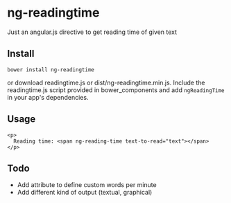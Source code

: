 ng-readingtime
===============

Just an angular.js directive to get reading time of given text

Install
-------

```
bower install ng-readingtime
```

or download readingtime.js or dist/ng-readingtime.min.js.
Include the readingtime.js script provided in bower_components and add `ngReadingTime` in your app's dependencies. 

Usage
-------

```
<p>
  Reading time: <span ng-reading-time text-to-read="text"></span>
</p>
```

Todo
-------

* Add attribute to define custom words per minute
* Add different kind of output (textual, graphical)